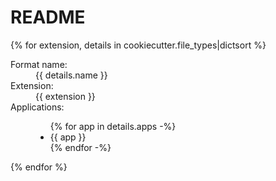 # README

{% for extension, details in cookiecutter.file_types|dictsort %}
<dl>
  <dt>Format name:</dt>
  <dd>{{ details.name }}</dd>

  <dt>Extension:</dt>
  <dd>{{ extension }}</dd>

  <dt>Applications:</dt>
  <dd>
      <ul>
      {% for app in details.apps -%}
          <li>{{ app }}</li>
      {% endfor -%}
      </ul>
  </dd>
</dl>
{% endfor %}
